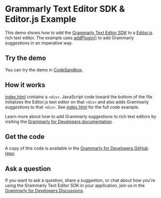 # Grammarly Text Editor SDK & Editor.js Example

This demo shows how to add the [Grammarly Text Editor SDK](https://developer.grammarly.com/) to a [Editor.js](https://editorjs.io/) rich text editor. The example uses [addPlugin()](https://developer.grammarly.com/docs/api/editor-sdk/editorsdk#addplugin) to add Grammarly suggestions in an imperative way.

## Try the demo

You can try the demo in [CodeSandbox](https://codesandbox.io/s/github/grammarly/grammarly-for-developers/tree/main/examples/editor-sdk-editorjs?file=/public/index.html).

## How it works

[index.html](./public/index.html) contains a `<div>`. JavaScript code toward the bottom of the file initializes the Editor.js text editor on that `<div>` and also adds Grammarly suggestions to that `<div>`. See [index.html](./public/index.html) for the full code example.

Learn more about how to add Grammarly suggestions to rich text editors by visiting the [Grammarly for Developers documentation](https://developer.grammarly.com/docs/#supported-text-editors).

## Get the code

A copy of this code is available in the [Grammarly for Developers GitHub repo](https://github.com/grammarly/grammarly-for-developers/tree/main/examples/editor-sdk-editorjs).

## Ask a question

If you want to ask a question, share a suggestion, or chat about how you're using the Grammarly Text Editor SDK in your application, join us in the [Grammarly for Developers Discussions](https://github.com/grammarly/grammarly-for-developers/discussions).

